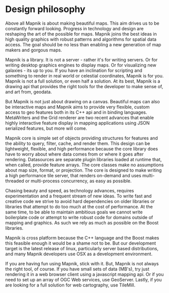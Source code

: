 # Design philosophy

Above all Mapnik is about making beautiful maps. This aim drives us to be constantly forward looking. Progress in technology and design are reshaping the art of the possible for maps. Mapnik joins the best ideas in high quality graphics with robust patterns and algorithms for spatial data access. The goal should be no less than enabling a new generation of map makers and gorgous maps.

Mapnik is a library. It is not a server - rather it's for writing servers. Or for writing desktop graphics engines to display maps. Or for visualizing new galaxies - its up to you. If you have an inclination for scripting and something to render in real world or celestial coordinates, Mapnik is for you. Mapnik is not a full solution, or even half a solution. At its best, Mapnik is a drawing api that provides the right tools for the developer to make sense of, and art from, geodata. 

But Mapnik is not just about drawing on a canvas. Beautiful maps can also be interactive maps and Mapnik aims to provide very flexible, custom access to geo features both in its C++ api and in binding languages. MetaWriters and the Grid renderer are two recent advances that enable highly interactive feature display in mapping applications using JSON serialized features, but more will come.

Mapnik core is simple set of objects providing structures for features and the ability to query, filter, cache, and render them. This design can be lightweight, flexible, and high performance because the core library does have to worry about where data comes from or where it goes after rendering. Datasources are separate plugin libraries loaded at runtime that, when called, provide feature arrays. The core classes make no assumptions about map size, format, or projection. The core is designed to make writing a high performance tile server, that renders on-demand and uses multi-threaded or multi-process concurrency, as easy as possible.

Chasing beauty and speed, as technology advances, requires experimentation and a 
frequent stream of new ideas. To write fast and creative code we strive to avoid hard dependencies on older libraries or libraries that attempt to do too much at the cost of performance. At the same time, to be able to maintain ambitious goals we cannot write boilerplate code or attempt to write robust code for domains outside of mapping and graphics. As such we rely as much as possible on the Boost libraries.

Mapnik is cross platform because the C++ language and the Boost makes this feasible
enough it would be a shame not to be. But our development target is the latest
release of linux, particularly server based distributions, and many Mapnik developers
use OSX as a development environment.

If you are having fun using Mapnik, stick with it. But, Mapnik is not always the right tool, of course. If you have small sets of data (MB's), try just rendering it in a web browser client using a javascript mapping api. Or if you need to set up an array of OGC Web services, use GeoServer. Lastly, if you are looking for a full solution for web cartography, use TileMill.

